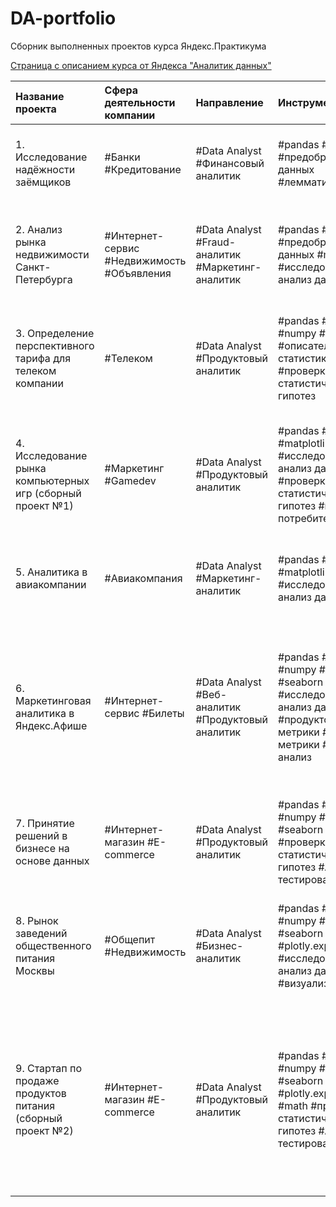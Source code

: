 # DA-portfolio
Сборник выполненных проектов курса Яндекс.Практикума


[Страница с описанием курса от Яндекса "Аналитик данных"](https://practicum.yandex.ru/data-analyst/ "Заголовок ссылки")

| Название проекта | Сфера деятельности компании | Направление | Инструменты | Задачи проекта |
| :-------------------- | :-------------------- | :-------------------- | :-------------------- | :-------------------- |
| 1. Исследование надёжности заёмщиков | #Банки #Кредитование | #Data Analyst #Финансовый аналитик | #pandas #python #предобработка данных #лемматизация | Изучить влияние семейного положения и количества детей у клиентов банка на факт погашения кредита в срок |
| 2. Анализ рынка недвижимости Санкт-Петербурга | #Интернет-сервис #Недвижимость #Объявления | #Data Analyst #Fraud-аналитик #Маркетинг-аналитик | #pandas #python #предобработка данных #matplotlib #исследовательский анализ данных | Определить рыночную стоимость объектов недвижимости и типичные параметры квартир на основе данных Яндекс.Недвижимости|
| 3. Определение перспективного тарифа для телеком компании | #Телеком | #Data Analyst #Продуктовый  аналитик | #pandas #python #numpy #matplotlib #описательная статистика  #проверка статистических гипотез | Проанализировать поведение клиентов оператора сотовой связи и определить какой из двух тарифных планов приносит больше денег |
| 4. Исследование рынка компьютерных игр (сборный проект №1) | #Маркетинг #Gamedev | #Data Analyst #Продуктовый  аналитик | #pandas #python #matplotlib #scipy #исследовательский анализ данных  #проверка статистических гипотез #портрет потребителя| Выявить определяющие успешность игры закономерности, исходя из исторических данные о продажах игр, оценок пользователей и экспертов, жанров и платформ |
| 5. Аналитика в авиакомпании | #Авиакомпания | #Data Analyst #Маркетинг-аналитик | #pandas #python #matplotlib #исследовательский анализ данных | Изучить базу данных и проанализировать спрос пассажиров на рейсы в города, где проходят крупнейшие фестивали |
| 6. Маркетинговая аналитика в Яндекс.Афише | #Интернет-сервис #Билеты | #Data Analyst #Веб-аналитик #Продуктовый  аналитик | #pandas #python #numpy #matplotlib #seaborn #исследовательский анализ данных #продуктовые метрики #ecom-метрики #когортный анализ | На сонове лога сервера с данными о посещениях сайта Яндекс.Афиши изучить как клиенты пользуются сервисом, когда делают первые покупки на сайте, сколько денег приносит компании каждый клиент, когда расходы на привлечение клиента окупаются |
| 7. Принятие решений в бизнесе на основе данных | #Интернет-магазин #E-commerce | #Data Analyst #Продуктовый  аналитик | #pandas #python #numpy #matplotlib #seaborn #scipy #проверка статистических гипотез #А/В-тестирование | Приоритизировать список гипотез для увеличения выручки, запустить A/B-тест и проанализировать результаты |
| 8. Рынок заведений общественного питания Москвы | #Общепит #Недвижимость | #Data Analyst #Бизнес-аналитик| #pandas #python #numpy #matplotlib #seaborn #scipy #plotly.express #исследовательский анализ данных #визуализация | На основе открытых данных о заведениях общественного питания в Москве подготовить исследование рынка и дать рекомендации по поводу открытия нового заведения |
| 9. Cтартап по продаже продуктов питания (сборный проект №2) | #Интернет-магазин #E-commerce | #Data Analyst #Продуктовый  аналитик | #pandas #python #numpy #matplotlib #seaborn #scipy #plotly.express #math #проверка статистических гипотез #А/В-тестирование | Изучить воронку событий, посчитать какая доля пользователей проходит на следующий шаг воронки и определить на каком шаге теряется больше всего пользователей. Исследовать результатов A/A/B-теста и выяснить какая контрольная группа лучше |
